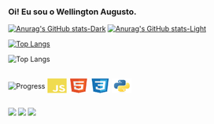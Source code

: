 ### Oi! Eu sou o Wellington Augusto.

[![Anurag's GitHub stats-Dark](https://github-readme-stats.vercel.app/api?username=WellingtonAugusto87&show_icons=true&theme=dark#gh-dark-mode-only)](https://github.com/WellingtonAugusto87/github-readme-stats#gh-dark-mode-only)
[![Anurag's GitHub stats-Light](https://github-readme-stats.vercel.app/api?username=WellingtonAugusto87&show_icons=true&theme=default#gh-light-mode-only)](https://github.com/WellingtonAugusto87/github-readme-stats#gh-light-mode-only)

[![Top Langs](https://github-readme-stats.vercel.app/api/top-langs/?username=WellingtonAugusto87&layout=donut)](https://github.com/WellingtonAugusto87/github-readme-stats)

![Top Langs](https://github-readme-stats.vercel.app/api/top-langs/?username=WellingtonAugusto87&hide_progress=true)

<div style="display: inline_block"><br>
  <img align="center" alt="Progress" height="30" width="40"   src="https://camo.githubusercontent.com/515239f29984726c9c8bb33d56267206b941b526ae8272db809c337f4dd551a5/68747470733a2f2f7a76672e67616c6c65727963646e2e76736173736574732e696f2f657874656e73696f6e732f7a76672f7673636f64652d6f6561626c2f302e322e322f313437363335353136373034392f4d6963726f736f66742e56697375616c53747564696f2e53657276696365732e49636f6e732e44656661756c74">
  <img align="center" alt="Js" height="30" width="40" src="https://raw.githubusercontent.com/devicons/devicon/master/icons/javascript/javascript-plain.svg">
  <img align="center" alt="HTML" height="30" width="40" src="https://raw.githubusercontent.com/devicons/devicon/master/icons/html5/html5-original.svg">
  <img align="center" alt="CSS" height="30" width="40" src="https://raw.githubusercontent.com/devicons/devicon/master/icons/css3/css3-original.svg">
  <img align="center" alt="Python" height="30" width="40" src="https://raw.githubusercontent.com/devicons/devicon/master/icons/python/python-original.svg">
</div>
  
  ##
 
<div> 
  <a href="https://instagram.com/wellingtonaugusto_" target="_blank"><img src="https://img.shields.io/badge/-Instagram-%23E4405F?style=for-the-badge&logo=instagram&logoColor=white" target="_blank"></a>
  <a href = "mailto:wellingtonaugusto67@gmail.com"><img src="https://img.shields.io/badge/-Gmail-%23333?style=for-the-badge&logo=gmail&logoColor=white" target="_blank"></a>
  <a href="https://www.linkedin.com/in/wellington-augusto-s" target="_blank"><img src="https://img.shields.io/badge/-LinkedIn-%230077B5?style=for-the-badge&logo=linkedin&logoColor=white" target="_blank"></a>
</div>

<!--
**WellingtonAugusto87/WellingtonAugusto87** is a ✨ _special_ ✨ repository because its `README.md` (this file) appears on your GitHub profile.

Here are some ideas to get you started:

- 🔭 I’m currently working on ...
- 🌱 I’m currently learning ...
- 👯 I’m looking to collaborate on ...
- 🤔 I’m looking for help with ...
- 💬 Ask me about ...
- 📫 How to reach me: ...
- 😄 Pronouns: ...
- ⚡ Fun fact: ...
-->
